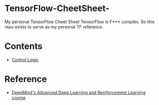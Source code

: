 # TensorFlow-CheetSheet-
My personal TensorFlow Cheet Sheet 
TensorFlow is F*** complex. So this repo exists to serve as my personal TF reference.


# Contents

- [Control Logic](control-logic.md)

# Reference

- [DeepMind's Advanced Deep Learning and Reinforcement Learning course](https://github.com/enggen/DeepMind-Advanced-Deep-Learning-and-Reinforcement-Learning)
